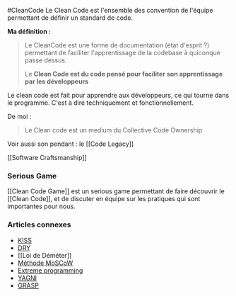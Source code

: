 #CleanCode
Le Clean Code est l'ensemble des convention de l'équipe permettant de définir un standard de code.

**Ma définition :**

> Le CleanCode est une forme de documentation (état d'esprit ?) permettant de faciliter l'apprentissage de la codebase à quiconque passe dessus.
> 
> Le **Clean Code est du code pensé pour faciliter son apprentissage par les développeurs**

Le clean code est fait pour apprendre aux développeurs, ce qui tourne dans le programme. C'est à dire techniquement et fonctionnellement. 

De moi :
> Le Clean code est un medium du Collective Code Ownership


Voir aussi son pendant : le [[Code Legacy]]


[[Software Craftsmanship]]

### Serious Game
[[Clean Code Game]] est un serious game permettant de faire découvrir le [[Clean Code]], et de discuter en équipe sur les pratiques qui sont importantes pour nous.

### Articles connexes

-   [KISS](https://fr.wikipedia.org/wiki/Keep_it_Simple,_Stupid "Keep it Simple, Stupid")
-   [DRY](https://fr.wikipedia.org/wiki/Ne_vous_r%C3%A9p%C3%A9tez_pas "Ne vous répétez pas")
-  [[Loi de Déméter]]
-   [Méthode MoSCoW](https://fr.wikipedia.org/wiki/M%C3%A9thode_MoSCoW "Méthode MoSCoW")
-   [Extreme programming](https://fr.wikipedia.org/wiki/Extreme_programming "Extreme programming")
-   [YAGNI](https://fr.wikipedia.org/wiki/YAGNI "YAGNI")
-   [GRASP](https://fr.wikipedia.org/wiki/GRASP_(programmation) "GRASP (programmation)")
